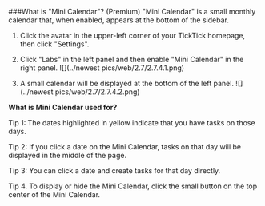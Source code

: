 ###What is "Mini Calendar"? (Premium)
"Mini Calendar" is a small monthly calendar that, when enabled, appears at the bottom of the sidebar.

1. Click the avatar in the upper-left corner of your TickTick homepage, then click "Settings".

2. Click "Labs" in the left panel and then enable "Mini Calendar" in the right panel.
![](../newest pics/web/2.7/2.7.4.1.png)

3. A small calendar will be displayed at the bottom of the left panel.
![](../newest pics/web/2.7/2.7.4.2.png)

**What is Mini Calendar used for?**

Tip 1: The dates highlighted in yellow indicate that you have tasks on those days.

Tip 2: If you click a date on the Mini Calendar, tasks on that day will be displayed in the middle of the page.

Tip 3: You can click a date and create tasks for that day directly.

Tip 4. To display or hide the Mini Calendar, click the small button on the top center of the Mini Calendar.


